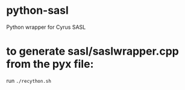 # python-sasl

Python wrapper for Cyrus SASL

# to generate sasl/saslwrapper.cpp from the pyx file:

run `./recython.sh`
